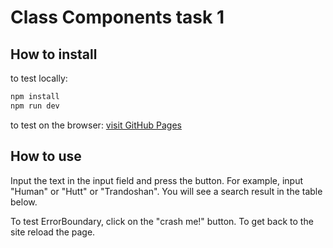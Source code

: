# Class Components task 1

## How to install

to test locally:
```bash
npm install
npm run dev
```

to test on the browser: [visit GitHub Pages](https://rolling-scopes-school.github.io/osulyanov-REACT2025Q1/dist/)

## How to use

Input the text in the input field and press the button.
For example, input "Human" or "Hutt" or "Trandoshan".
You will see a search result in the table below.

To test ErrorBoundary, click on the "crash me!" button.
To get back to the site reload the page.